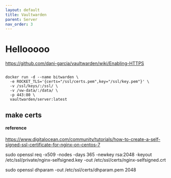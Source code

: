 ```yaml
---
layout: default
title: Vaultwarden
parent: Server
nav_order: 3
---
```



# Hellooooo

https://github.com/dani-garcia/vaultwarden/wiki/Enabling-HTTPS

```

docker run -d --name bitwarden \
  -e ROCKET_TLS='{certs="/ssl/certs.pem",key="/ssl/key.pem"}' \
  -v /ssl/keys/:/ssl/ \
  -v /vw-data/:/data/ \
  -p 443:80 \
  vaultwarden/server:latest

  ```


  ## make certs

  #### reference

  https://www.digitalocean.com/community/tutorials/how-to-create-a-self-signed-ssl-certificate-for-nginx-on-centos-7


  sudo openssl req -x509 -nodes -days 365 -newkey rsa:2048 -keyout /etc/ssl/private/nginx-selfsigned.key -out /etc/ssl/certs/nginx-selfsigned.crt



sudo openssl dhparam -out /etc/ssl/certs/dhparam.pem 2048
